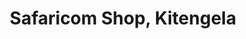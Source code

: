 ---
title: "Safaricom Shop, Kitengela"
url: /kitengela/safaricom-shop-kitengela/
shop: Elektronik
---